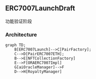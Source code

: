## ERC7007LaunchDraft

功能验证阶段

### Architecture

```mermaid
graph TD;
    B[ERC7007Launch]-->C[PairFactory];
    C-->D[PairERC7007ETH];
    B-->E[NFTCollectionFactory]
    E-->F[ORAERC7007Impl]
    G[aiOracleManager]-->F
    D-->H[RoyaltyManager]
```
